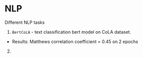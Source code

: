# NLP
Different NLP tasks

1. `BertCoLA` - text classification bert model on CoLA dataset. 
- Results: Matthews correlation coefficient = 0.45 on 2 epochs

2. 
